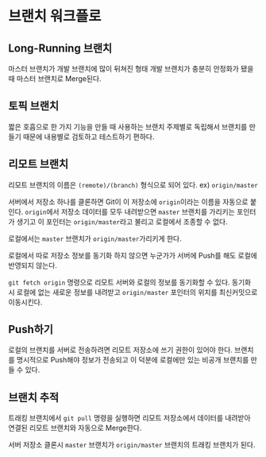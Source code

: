 # 브랜치 워크플로

## Long-Running 브랜치

마스터 브랜치가 개발 브랜치에 많이 뒤쳐진 형태
개발 브랜치가 충분히 안정화가 됐을 때 마스터 브랜치로 Merge된다.

## 토픽 브랜치

짧은 호흡으로 한 가지 기능을 만들 때 사용하는 브랜치
주제별로 독립해서 브랜치를 만들기 때문에 내용별로 검토하고 테스트하기 편하다.

## 리모트 브랜치

리모트 브랜치의 이름은 `(remote)/(branch)` 형식으로 되어 있다. ex) `origin/master`

서버에서 저장소 하나를 클론하면 Git이 이 저장소에 `origin`이라는 이름을 자동으로 붙인다.
`origin`에서 저장소 데이터를 모두 내려받으면 `master` 브랜치를 가리키는 포인터가 생기고 이 포인터는 `origin/master`라고 불리고 로컬에서 조종할 수 없다.

로컬에서는 `master` 브랜치가 `origin/master`가리키게 한다.

로컬에서 따로 저장소 정보를 동기화 하지 않으면 누군가가 서버에 Push를 해도 로컬에 반영되지 않는다.

`git fetch origin` 명령으로 리모트 서버와 로컬의 정보를 동기화할 수 있다.
동기화 시 로컬에 없는 새로운 정보를 내려받고 `origin/master` 포인터의 위치를 최신커밋으로 이동시킨다.

## Push하기

로컬의 브랜치를 서버로 전송하려면 리모트 저장소에 쓰기 권한이 있어야 한다.
브랜치를 명시적으로 Push해야 정보가 전송되고 이 덕분에 로컬에만 있는 비공개 브랜치를 만들 수 있다.

## 브랜치 추적

트래킹 브랜치에서 `git pull` 명령을 실행하면 리모트 저장소에서 데이터를 내려받아 연결된 리모트 브랜치와 자동으로 Merge한다.

서버 저장소 클론시 `master` 브랜치가 `origin/master` 브랜치의 트래킹 브랜치가 된다.
